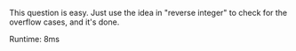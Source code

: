This question is easy. Just use the idea in "reverse integer" to check for the overflow cases, and it's done.

Runtime: 8ms
